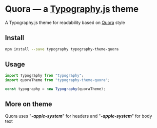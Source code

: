 # Quora — a <a href='https://github.com/kyleamathews/typography.js'>Typography.js</a> theme

A Typography.js theme for readability based on <a href='https://quora.com'>Quora</a> style

## Install

```bash
npm install --save typography typography-theme-quora
```

## Usage

```javascript
import Typography from "typography";
import quoraTheme from "typography-theme-quora";

const typography = new Typography(quoraTheme);
```

## More on theme

Quora uses "**_-apple-system_**" for headers and "**_-apple-system_**" for body text
